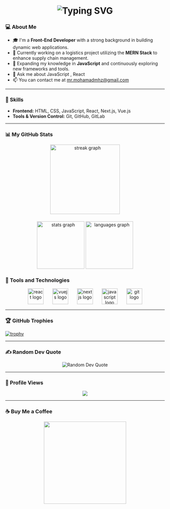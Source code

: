 <h1 align="center">
  <img src="https://readme-typing-svg.herokuapp.com?font=Fira+Code&weight=500&size=28&duration=4000&pause=500&color=7F182B&center=true&vCenter=true&width=500&lines=Hello+there+!+👋;I+,m+Mohammad+Hosein+Mohammadzade+...;A+Front-End+Developer;Nice+to+meet+you"     alt="Typing SVG" />
</h1>

### 💻 About Me
- 🎓 I'm a **Front-End Developer** with a strong background in building dynamic web applications.
- 🔭 Currently working on a logistics project utilizing the **MERN Stack** to enhance supply chain management.
- 🌱 Expanding my knowledge in **JavaScript** and continuously exploring new frameworks and tools.
- 💬 Ask me about JavaScript , React 
- 📫 You can contact me at mr.mohamadmhz@gmail.com

---

### 🚀 Skills
- **Frontend:** HTML, CSS, JavaScript, React, Next.js, Vue.js
- **Tools & Version Control:** Git, GitHub, GitLab

---

### 📊 My GitHub Stats

<div align="center">
  <img src="https://streak-stats.demolab.com?user=mr-mohamadmhz&locale=en&mode=daily&theme=dark&hide_border=false&border_radius=5&order=3" height="220" alt="streak graph"  />
</div>

###

<div align="center">
  <img src="https://github-readme-stats.vercel.app/api?username=mr-mohamadmhz&hide_title=false&hide_rank=true&show_icons=true&include_all_commits=true&count_private=true&disable_animations=false&theme=dracula&locale=en&hide_border=false&order=1" height="150" alt="stats graph"  />
  <img src="https://github-readme-stats.vercel.app/api/top-langs?username=mr-mohamadmhz&locale=en&hide_title=false&layout=compact&card_width=320&langs_count=5&theme=dracula&hide_border=false&order=2" height="150" alt="languages graph"  />
</div>

### 🧰 Tools and Technologies
<div align="center">
  <img src="https://cdn.jsdelivr.net/gh/devicons/devicon/icons/react/react-original.svg" height="50" alt="react logo" />
  <img width="20" />
  <img src="https://cdn.jsdelivr.net/gh/devicons/devicon/icons/vuejs/vuejs-original.svg" height="50" alt="vuejs logo" />
  <img width="20" />
  <img src="https://cdn.jsdelivr.net/gh/devicons/devicon/icons/nextjs/nextjs-original.svg" height="50" alt="nextjs logo" />
  <img width="20" />
  <img src="https://cdn.jsdelivr.net/gh/devicons/devicon/icons/javascript/javascript-original.svg" height="50" alt="javascript logo" />
  <img width="20" />
  <img src="https://cdn.jsdelivr.net/gh/devicons/devicon/icons/git/git-original.svg" height="50" alt="git logo" />
</div>

---

### 🏆 GitHub Trophies
[![trophy](https://github-profile-trophy.vercel.app/?username=mr-mohamadmhz&theme=onedark&no-frame=true&margin-w=15&margin-h=15)](https://github.com/ryo-ma/github-profile-trophy)

---
### ✍️ Random Dev Quote
<div align="center">
  <img src="https://quotes-github-readme.vercel.app/api?type=horizontal&theme=radical" alt="Random Dev Quote" />
</div>

---

### 👀 Profile Views
<div align="center">
  <img src="https://profile-counter.glitch.me/mr-mohamadmhz/count.svg?"  />
</div>

---

### ☕ Buy Me a Coffee
<div align="center">
  <a href="http://www.coffeete.ir/mr.mohamadmhz">
    <img src="http://www.coffeete.ir/images/buttons/lemonchiffon.png" style="width:260px;" />
  </a>
</div>

